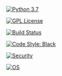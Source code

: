<!-- Linguagem Python -->
[![Python 3.7](https://img.shields.io/badge/Python-3.7-blue.svg)](https://www.python.org/)

<!-- Licença -->
[![GPL License](https://img.shields.io/badge/License-GPL-blue.svg)](https://www.gnu.org/licenses/gpl-3.0.en.html)

<!-- Status do build (exemplo fictício) -->
[![Build Status](https://img.shields.io/badge/build-passing-brightgreen.svg)](#)

<!-- Código limpo / lint -->
[![Code Style: Black](https://img.shields.io/badge/code%20style-black-000000.svg)](https://github.com/psf/black)

<!-- Vulnerabilidades (exemplo fictício) -->
[![Security](https://img.shields.io/badge/security-reviewed-green.svg)](#)

<!-- Suporte a sistemas -->
[![OS](https://img.shields.io/badge/os-Windows%20%7C%20Linux%20%7C%20Mac-blue.svg)](#)
